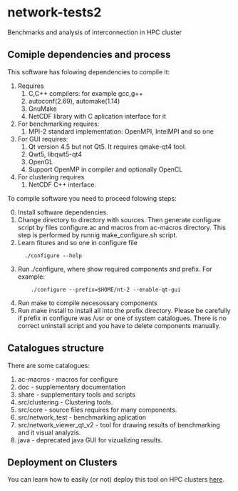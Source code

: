 network-tests2
==============

Benchmarks and analysis of interconnection in HPC cluster

Comiple dependencies and process
--------------------

This software has folowing dependencies to compile it:

1. Requires
    1. C,C++ compilers: for example gcc,g++
    2. autoconf(2.69), automake(1.14)
    3. GnuMake
    4. NetCDF library with C aplication interface for it
2. For benchmarking requires:
    1. MPI-2 standard implementation: OpenMPI, IntelMPI and so one
3. For GUI requires:
    1. Qt version 4.5 but not Qt5. It requires qmake-qt4 tool.
    2. Qwt5, libqwt5-qt4
    3. OpenGL
    4. Support OpenMP in compiler and optionally OpenCL
4. For clustering requires
    1. NetCDF C++ interface.

To compile software you need to proceed folowing steps:

0. Install software dependencies.
1. Change directory to directory with sources.
   Then generate configure script by files configure.ac and macros from
   ac-macros directory. This step is performed by runnig make_configure.sh
   script.
2. Learn fitures and so one in configure file
     ```
       ./configure --help
     ```
3. Run ./configure, where show required components and prefix. For example:
    ```
        ./configure --prefix=$HOME/nt-2 --enable-qt-gui
    ```
4. Run make to compile necesossary components
5. Run make install to install all into the prefix directory. Please be
   carefully if prefix in configure was /usr or one of system catalogues. There
   is no correct uninstall script and you have to delete components manually.


Catalogues structure
--------------------

There are some catalogues:
1. ac-macros - macros for configure
2. doc - supplementary documentation
3. share - supplementary tools and scripts
4. src/clustering - Clustering tools.
5. src/core - source files requires for many components.
6. src/network_test - benchmarking aplication
7. src/network_viewer_qt_v2 - tool for drawing results of benchmarking
   and it visual analyzis.
8. java - deprecated java GUI for vizualizing results.


Deployment on Clusters
----------------------

You can learn how to easily (or not) deploy this tool on HPC clusters
[here](doc/how_to_deploy_on_clusters.md).